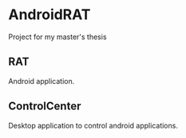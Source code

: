 # AndroidRAT
Project for my master's thesis

## RAT

Android application.

## ControlCenter

Desktop application to control android applications.
